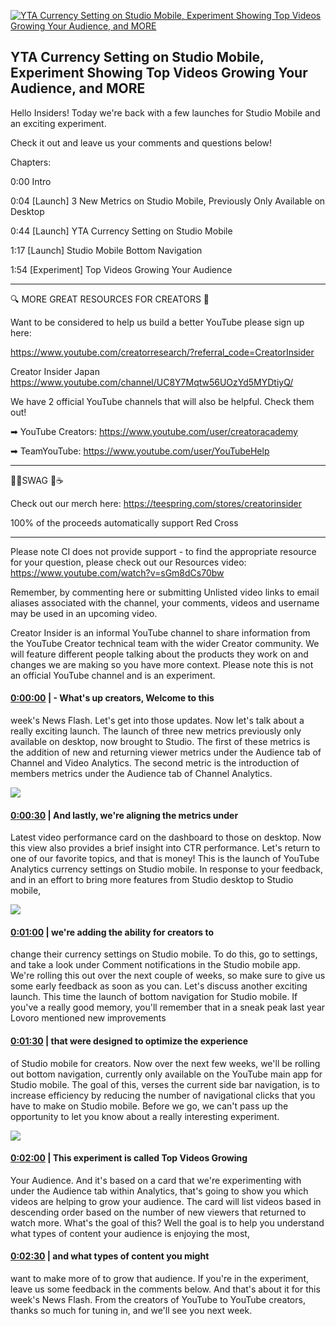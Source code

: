 [![YTA Currency Setting on Studio Mobile, Experiment Showing Top Videos Growing Your Audience, and MORE](https://i.ytimg.com/vi/LNSj8V__nuk/maxresdefault.jpg)](https://www.youtube.com/watch?v=LNSj8V__nuk)

## YTA Currency Setting on Studio Mobile, Experiment Showing Top Videos Growing Your Audience, and MORE

Hello Insiders! Today we're back with a few launches for Studio Mobile and an exciting experiment.



Check it out and leave us your comments and questions below!



Chapters:

0:00 Intro

0:04 [Launch] 3 New Metrics on Studio Mobile, Previously Only Available on Desktop

0:44 [Launch] YTA Currency Setting on Studio Mobile

1:17 [Launch] Studio Mobile Bottom Navigation

1:54 [Experiment] Top Videos Growing Your Audience

-------------------------------------------



🔍 MORE GREAT RESOURCES FOR CREATORS 🔎



Want to be considered to help us build a better YouTube please sign up here: 

https://www.youtube.com/creatorresearch/?referral_code=CreatorInsider



Creator Insider Japan https://www.youtube.com/channel/UC8Y7Mqtw56UOzYd5MYDtiyQ/



We have 2 official YouTube channels that will also be helpful. Check them out! 



➡ YouTube Creators: https://www.youtube.com/user/creatoracademy



➡ TeamYouTube: https://www.youtube.com/user/YouTubeHelp



-------------------------------------------



👕👚SWAG 🎽☕



Check out our merch here: https://teespring.com/stores/creatorinsider



100% of the proceeds automatically support Red Cross



-------------------------------------------

Please note CI does not provide support - to find the appropriate resource for your question, please check out our Resources video: https://www.youtube.com/watch?v=sGm8dCs70bw



Remember, by commenting here or submitting Unlisted video links to email aliases associated with the channel, your comments, videos and username may be used in an upcoming video.



Creator Insider is an informal YouTube channel to share information from the YouTube Creator technical team with the wider Creator community. We will feature different people talking about the products they work on and changes we are making so you have more context. Please note this is not an official YouTube channel and is an experiment.



#### [0:00:00](https://www.youtube.com/watch?v=LNSj8V__nuk&t=0) |  - What's up creators, Welcome to this

week's News Flash. Let's get into those updates. Now let's talk about a really exciting launch. The launch of three new metrics previously only available on desktop, now brought to Studio. The first of these metrics is the addition of new and returning viewer metrics under the Audience tab of Channel and Video Analytics. The second metric is the introduction of members metrics under the Audience tab of Channel Analytics.  

![](https://i.ytimg.com/vi/LNSj8V__nuk/maxres1.jpg)



#### [0:00:30](https://www.youtube.com/watch?v=LNSj8V__nuk&t=30) |  And lastly, we're aligning the metrics under

Latest video performance card on the dashboard to those on desktop. Now this view also provides a brief insight into CTR performance. Let's return to one of our favorite topics, and that is money! This is the launch of YouTube Analytics currency settings on Studio mobile. In response to your feedback, and in an effort to bring more features from Studio desktop to Studio mobile,  

![](https://i.ytimg.com/vi/LNSj8V__nuk/maxres2.jpg)



#### [0:01:00](https://www.youtube.com/watch?v=LNSj8V__nuk&t=60) |  we're adding the ability for creators to

change their currency settings on Studio mobile. To do this, go to settings, and take a look under Comment notifications in the Studio mobile app. We're rolling this out over the next couple of weeks, so make sure to give us some early feedback as soon as you can. Let's discuss another exciting launch. This time the launch of bottom navigation for Studio mobile. If you've a really good memory, you'll remember that in a sneak peak last year Lovoro mentioned new improvements  

#### [0:01:30](https://www.youtube.com/watch?v=LNSj8V__nuk&t=90) |  that were designed to optimize the experience

of Studio mobile for creators. Now over the next few weeks, we'll be rolling out bottom navigation, currently only available on the YouTube main app for Studio mobile. The goal of this, verses the current side bar navigation, is to increase efficiency by reducing the number of navigational clicks that you have to make on Studio mobile. Before we go, we can't pass up the opportunity to let you know about a really interesting experiment.  

![](https://i.ytimg.com/vi/LNSj8V__nuk/maxres3.jpg)



#### [0:02:00](https://www.youtube.com/watch?v=LNSj8V__nuk&t=120) |  This experiment is called Top Videos Growing

Your Audience. And it's based on a card that we're experimenting with under the Audience tab within Analytics, that's going to show you which videos are helping to grow your audience. The card will list videos based in descending order based on the number of new viewers that returned to watch more. What's the goal of this? Well the goal is to help you understand what types of content your audience is enjoying the most,  

#### [0:02:30](https://www.youtube.com/watch?v=LNSj8V__nuk&t=150) |  and what types of content you might

want to make more of to grow that audience. If you're in the experiment, leave us some feedback in the comments below. And that's about it for this week's News Flash. From the creators of YouTube to YouTube creators, thanks so much for tuning in, and we'll see you next week.  